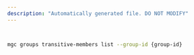 ```yaml
---
description: "Automatically generated file. DO NOT MODIFY"
---
```


```bash


mgc groups transitive-members list --group-id {group-id}

```